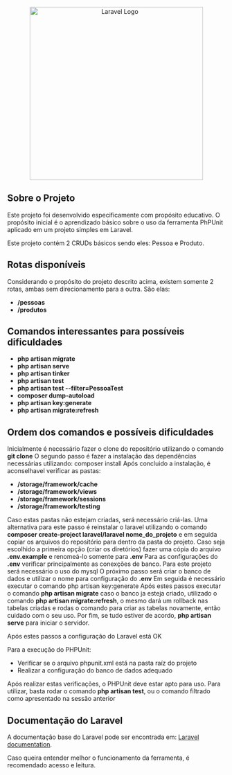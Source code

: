 <p align="center"><a href="https://laravel.com" target="_blank"><img src="https://raw.githubusercontent.com/laravel/art/master/logo-lockup/5%20SVG/2%20CMYK/1%20Full%20Color/laravel-logolockup-cmyk-red.svg" width="400" alt="Laravel Logo"></a></p>

## Sobre o Projeto

Este projeto foi desenvolvido especificamente com propósito educativo.
O propósito inicial é o aprendizado básico sobre o uso da ferramenta PhPUnit aplicado em um projeto simples em Laravel.

Este projeto contém 2 CRUDs básicos sendo eles: Pessoa e Produto.

## Rotas disponíveis

Considerando o propósito do projeto descrito acima, existem somente 2 rotas, ambas sem direcionamento para a outra. São elas:

- **/pessoas**
- **/produtos**

## Comandos interessantes para possíveis dificuldades

- **php artisan migrate**
- **php artisan serve**
- **php artisan tinker**
- **php artisan test**
- **php artisan test --filter=PessoaTest**
- **composer dump-autoload**
- **php artisan key:generate**
- **php artisan migrate:refresh**

## Ordem dos comandos e possíveis dificuldades
Inicialmente é necessário fazer o clone do repositório utilizando o comando **git clone**
O segundo passo é fazer a instalação das dependências necessárias utilizando: composer install
Após concluido a instalação, é aconselhavel verificar as pastas: 
- **/storage/framework/cache**
- **/storage/framework/views**
- **/storage/framework/sessions**
- **/storage/framework/testing**

Caso estas pastas não estejam criadas, será necessário criá-las.
Uma alternativa para este passo é reinstalar o laravel utilizando o comando **composer create-project laravel/laravel nome_do_projeto** e em seguida copiar os arquivos do repositório para dentro da pasta do projeto.
Caso seja escolhido a primeira opção (criar os diretórios) fazer uma cópia do arquivo **.env.example** e renomeá-lo somente para **.env**
Para as configurações do **.env** verificar principalmente as conexções de banco. Para este projeto será necessário o uso do mysql
O próximo passo será criar o banco de dados e utilizar o nome para configuração do **.env**
Em seguida é necessário executar o comando php artisan key:generate
Após estes passos executar o comando **php artisan migrate** caso o banco ja esteja criado, utilizado o comando **php artisan migrate:refresh**, o mesmo dará um rollback nas tabelas criadas e rodas o comando para criar as tabelas novamente, então cuidado com o seu uso.
Por fim, se tudo estiver de acordo, **php artisan serve** para iniciar o servidor.

Após estes passos a configuração do Laravel está OK

Para a execução do PHPUnit:
- Verificar se o arquivo phpunit.xml está na pasta raíz do projeto
- Realizar a configuração do banco de dados adequado

Após realizar estas verificações, o PHPUnit deve estar apto para uso.
Para utilizar, basta rodar o comando **php artisan test**, ou o comando filtrado como apresentado na sessão anterior

## Documentação do Laravel

A documentação base do Laravel pode ser encontrada em: [Laravel documentation](https://laravel.com/docs/contributions).

Caso queira entender melhor o funcionamento da ferramenta, é recomendado acesso e leitura.
